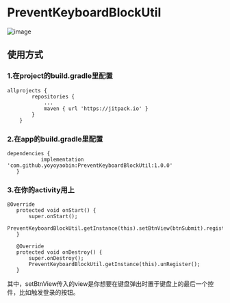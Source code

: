 # PreventKeyboardBlockUtil

![image](https://github.com/yoyoyaobin/PreventKeyboardBlockUtil/blob/master/app/src/main/assets/1.gif)

## 使用方式
### 1.在project的build.gradle里配置
```
allprojects {
		repositories {
			...
			maven { url 'https://jitpack.io' }
		}
	}
```
### 2.在app的build.gradle里配置
 ```
 dependencies {
	        implementation 'com.github.yoyoyaobin:PreventKeyboardBlockUtil:1.0.0'
	}
 ```
 
 ### 3.在你的activity用上
 ```
 @Override
    protected void onStart() {
        super.onStart();
        PreventKeyboardBlockUtil.getInstance(this).setBtnView(btnSubmit).register();
    }

    @Override
    protected void onDestroy() {
        super.onDestroy();
        PreventKeyboardBlockUtil.getInstance(this).unRegister();
    }
 ```
 其中，setBtnView传入的view是你想要在键盘弹出时置于键盘上的最后一个控件，比如触发登录的按钮。
